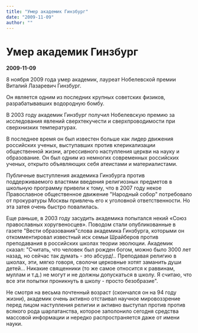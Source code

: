 ```yaml
---
title: "Умер академик Гинзбург"
date: "2009-11-09"
author: ""
---
```


# Умер академик Гинзбург

**2009-11-09** 

8 ноября 2009 года умер академик, лауреат Нобелевской премии Виталий Лазаревич Гинзбург.

Он является одним из последних крупных советских физиков, разрабатывавших водородную бомбу.

В 2003 году академик Гинзбург получил Нобелевскую премию за исследования явлений сверхтекучести и сверхпроводимости при сверхнизких температурах.

В последнее время он был известен больше как лидер движения российских ученых, выступавших против клерикализации общественной жизни, агрессивного наступления церкви на науку и образование. Он был одним из немногих современных российских ученых, открыто объявляющих себя атеистами и материалистами.

Публичные выступления академика Гинзбурга против поддерживаемого властями введения религиозных предметов в школьную программу привели к тому, что в 2007 году некое Православное общественное движение "Народный собор" потребовало от прокуратуры Москвы привлечь его к уголовной ответственности. Но эта затея очень быстро повалилась.

Еще раньше, в 2003 году засудить академика попытался некий «Союз православных хоругвеносцев». Поводом стали опубликованные в газете "Вести образования"слова  академика Гинзбурга, которыми он откомментировал известный иск семьи Шрайберов против преподавания в российских школах теории эволюции. Академик сказал: "Считать, что человек был рожден богом, можно было 3000 лет назад, но сейчас так думать - это абсурд!.. Преподавая религию в школах, эти, мягко говоря, сволочи церковные хотят заманить души детей... Никакие священники (то же самое относится к раввинам, муллам и т.д.) не могут и не должны допускаться в школу. Я считаю, что все эти попытки проникнуть в школу - просто безобразие".

Не смотря на весьма почтенный возраст (скончался он на 94 году жизни), академик очень активно отстаивал научное мировоззрение перед лицом наступления религии и активно выступал против против всякого рода шарлатанства, которое заполонило сегодня средства массовой информации и нередко распространяется даже от имени науки.
